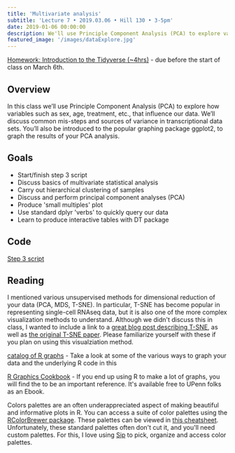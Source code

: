 ```yaml
---
title: 'Multivariate analysis'
subtitle: 'Lecture 7 • 2019.03.06 • Hill 130 • 3-5pm'
date: 2019-01-06 00:00:00
description: We'll use Principle Component Analysis (PCA) to explore variables such as sex, age, treatment, etc., and how they influence our data. We’ll also discuss common missteps and sources of variance in transcriptome data sets.
featured_image: '/images/dataExplore.jpg'
---
```


[Homework: Introduction to the Tidyverse (~4hrs)](https://www.datacamp.com/courses/introduction-to-the-tidyverse) - due before the start of class on March 6th.

## Overview

In this class we’ll use Principle Component Analysis (PCA) to explore how variables such as sex, age, treatment, etc., that influence our data. We’ll discuss common mis-steps and sources of variance in transcriptional data sets. You’ll also be introduced to the popular graphing package ggplot2, to graph the results of your PCA analysis.

## Goals

* Start/finish step 3 script
* Discuss basics of multivariate statistical analysis
* Carry out hierarchical clustering of samples
* Discuss and perform principal component analyses (PCA)
* Produce 'small multiples' plot
* Use standard dplyr 'verbs' to quickly query our data
* Learn to produce interactive tables with DT package

## Code

[Step 3 script](http://DIYtranscriptomics.github.io/Code/files/Step3_dataWrangling.R)



## Reading

I mentioned various unsupervised methods for dimensional reduction of your data (PCA, MDS, T-SNE).  In particular, T-SNE has become popular in representing single-cell RNAseq data, but it is also one of the more complex visualization methods to understand.  Although we didn't discuss this in class, I wanted to include a link to a [great blog post describing T-SNE](http://distill.pub/2016/misread-tsne/), as well as [the original T-SNE paper](http://DIYtranscriptomics.github.io/Reading/files/TSNE.pdf).  Please familiarize yourself with these if you plan on using this visualziation method.

[catalog of R graphs](http://shiny.stat.ubc.ca/r-graph-catalog/) - Take a look at some of the various ways to graph your data and the underlying R code in this

[R Graphics Cookbook](http://hdl.library.upenn.edu/1017.12/1675994) - If you end up using R to make a lot of graphs, you will find the to be an important reference. It's available free to UPenn folks as an Ebook.

Colors palettes are an often underappreciated aspect of making beautiful and informative plots in R. You can access a suite of color palettes using the [RColorBrewer package](http://colorbrewer2.org).  These palettes can be viewed in [this cheatsheet](http://DIYtranscriptomics.github.io/Reading/files/colorbrewerPalettes.pdf).  Unfortunately, these standard palettes often don't cut it, and you'll need custom palettes. For this, I love using [Sip](https://sipapp.io/) to pick, organize and access color palettes.  
